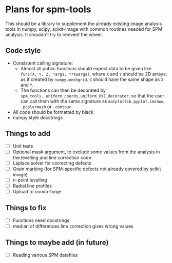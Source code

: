 # Plans for spm-tools
This should be a library to supplement the already existing image analysis tools in numpy, scipy, scikit-image with common routines needed for SPM analysis. It shouldn't try to reinvent the wheel.

## Code style
* Consistent calling signature:
  * Almost all public functions should expect data to be given like `func(X, Y, Z, *args, **kwargs)`, where `X` and `Y` should be 2D arrays, as if created by `numpy.meshgrid`. `Z` should have the same shape as `X` and `Y`.
  * The functions can then be decorated by `spm_tools._uniform_coords.uniform_XYZ_decorator`, so that the user can call them with the same signature as `matplotlib.pyplot.imshow`, `.pcolormesh` or `.contour`.
* All code should be formatted by black
* numpy style docstrings

## Things to add
- [ ] Unit tests
- [ ] Optional mask argument, to exclude some values from the analysis in the levelling and line correction code
- [ ] Laplace solver for correcting defects
- [ ] Grain marking (for SPM-specific defects not already covered by scikit image)
- [ ] n-point levelling
- [ ] Radial line profiles
- [ ] Upload to conda-forge

## Things to fix
- [ ] Functions need docstrings
- [ ] median of differences line correction gives wrong values

## Things to maybe add (in future)
- [ ] Reading various SPM datafiles
